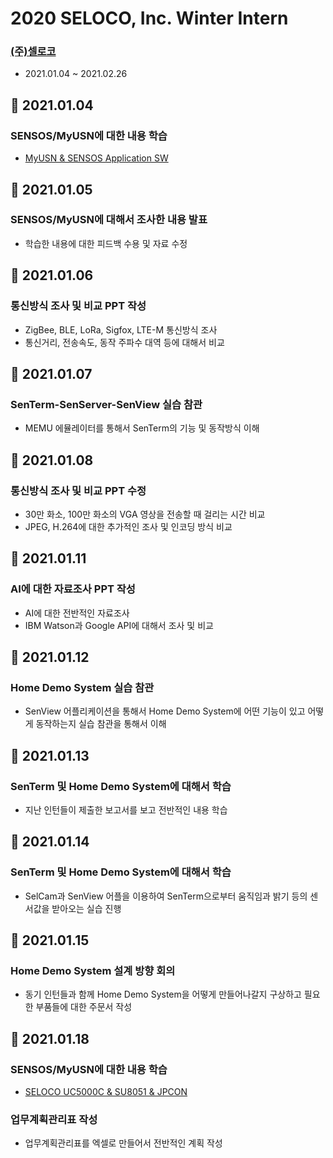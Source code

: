 # 2020 SELOCO, Inc. Winter Intern
### [(주)셀로코](http://www.seloco.com/company/com200-1.asp)
- 2021.01.04 ~ 2021.02.26

## 📅 2021.01.04
### SENSOS/MyUSN에 대한 내용 학습
- [MyUSN & SENSOS Application SW](https://github.com/sth4881/Seloco-Intern/blob/main/MyUSN%20%26%20SENSOS%20Application%20SW.md)
## 📅 2021.01.05
### SENSOS/MyUSN에 대해서 조사한 내용 발표
- 학습한 내용에 대한 피드백 수용 및 자료 수정
## 📅 2021.01.06
### 통신방식 조사 및 비교 PPT 작성
- ZigBee, BLE, LoRa, Sigfox, LTE-M 통신방식 조사
- 통신거리, 전송속도, 동작 주파수 대역 등에 대해서 비교
## 📅 2021.01.07
### SenTerm-SenServer-SenView 실습 참관
- MEMU 에뮬레이터를 통해서 SenTerm의 기능 및 동작방식 이해
## 📅 2021.01.08
### 통신방식 조사 및 비교 PPT 수정
- 30만 화소, 100만 화소의 VGA 영상을 전송할 때 걸리는 시간 비교
- JPEG, H.264에 대한 추가적인 조사 및 인코딩 방식 비교
## 📅 2021.01.11
### AI에 대한 자료조사 PPT 작성
- AI에 대한 전반적인 자료조사
- IBM Watson과 Google API에 대해서 조사 및 비교
## 📅 2021.01.12
### Home Demo System 실습 참관
- SenView 어플리케이션을 통해서 Home Demo System에 어떤 기능이 있고 어떻게 동작하는지 실습 참관을 통해서 이해
## 📅 2021.01.13
### SenTerm 및 Home Demo System에 대해서 학습
- 지난 인턴들이 제출한 보고서를 보고 전반적인 내용 학습
## 📅 2021.01.14
### SenTerm 및 Home Demo System에 대해서 학습
- SelCam과 SenView 어플을 이용하여 SenTerm으로부터 움직임과 밝기 등의 센서값을 받아오는 실습 진행
## 📅 2021.01.15
### Home Demo System 설계 방향 회의
- 동기 인턴들과 함께 Home Demo System을 어떻게 만들어나갈지 구상하고 필요한 부품들에 대한 주문서 작성
## 📅 2021.01.18
### SENSOS/MyUSN에 대한 내용 학습
- [SELOCO UC5000C & SU8051 & JPCON](https://github.com/sth4881/Seloco-Intern/blob/main/SELOCO%20UC5000C%20%26%20SU8051%20%26%20JPCON.md)
### 업무계획관리표 작성
- 업무계획관리표를 엑셀로 만들어서 전반적인 계획 작성